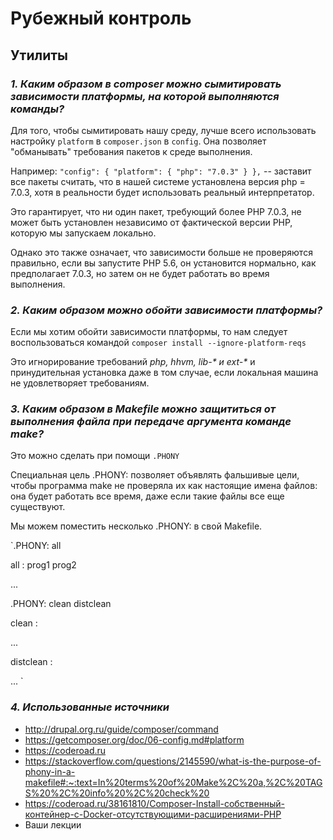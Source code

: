 # Рубежный контроль #
## Утилиты ##
### _1. Каким образом в composer можно сымитировать зависимости платформы, на которой выполняются команды?_ ###
Для того, чтобы сымитировать нашу среду, лучше всего использовать настройку `platform` в `composer.json` в `config`. 
Она позволяет "обманывать" требования пакетов к среде выполнения.

Например:
`"config": {
        "platform": {
            "php": "7.0.3"
        }
    },`
-- заставит все пакеты считать, что в нашей системе установлена версия php = 7.0.3, 
хотя в реальности будет использовать реальный интерпретатор.

Это гарантирует, что ни один пакет, требующий более PHP 7.0.3, 
не может быть установлен независимо от фактической версии PHP, которую мы запускаем локально.

Однако это также означает, что зависимости больше не проверяются правильно, 
если вы запустите PHP 5.6, он установится нормально, как предполагает 7.0.3, 
но затем он не будет работать во время выполнения.

### _2. Каким образом можно обойти зависимости платформы?_ ###
Если мы хотим обойти зависимости платформы, то нам следует воспользоваться командой
`composer install --ignore-platform-reqs`

Это игнорирование требований _php, hhvm, lib-* и ext-*_ 
и принудительная установка даже в том случае, если локальная машина не удовлетворяет требованиям. 

### _3. Каким образом в Makefile можно защититься от выполнения файла при передаче аргумента команде make?_ ###
Это можно сделать при помощи `.PHONY`

Специальная цель .PHONY: позволяет объявлять фальшивые цели, чтобы программа make не проверяла их как настоящие имена файлов: она будет работать все время, даже если такие файлы все еще существуют.

Мы можем поместить несколько .PHONY: в свой Makefile.

`.PHONY: all

all : prog1 prog2

...

.PHONY: clean distclean

clean :

...
   
distclean :

... `

### _4. Использованные источники_ ###
- http://drupal.org.ru/guide/composer/command
- https://getcomposer.org/doc/06-config.md#platform
- https://coderoad.ru
- https://stackoverflow.com/questions/2145590/what-is-the-purpose-of-phony-in-a-makefile#:~:text=In%20terms%20of%20Make%2C%20a,%2C%20TAGS%20%2C%20info%20%2C%20check%20
- https://coderoad.ru/38161810/Composer-Install-собственный-контейнер-с-Docker-отсутствующими-расширениями-PHP
- Ваши лекции
